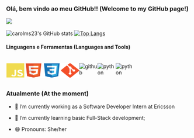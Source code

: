 ### Olá, bem vindo ao meu GitHub!! (Welcome to my GitHub page!)
<entry>
<content type="html" > <p> <a href="https://octodex.github.com/pusheencat/"> <img width="100px"src="https://octodex.github.com/images/pusheencat.png"/></a> </p> </content>
</entry>

![carolms23's GitHub stats](https://github-readme-stats.vercel.app/api?username=carolms23&hide=prs,stars&show_icons=true&theme=dracula)
[![Top Langs](https://github-readme-stats.vercel.app/api/top-langs/?username=carolms23&layout=compact&theme=dracula)](https://github.com/carolms23/github-readme-stats)

#### Linguagens e Ferramentas (Languages and Tools)

<div align="left" valign="top"><br>
  <img align="left" alt="Js" height="40" width="50" src="https://raw.githubusercontent.com/devicons/devicon/master/icons/javascript/javascript-plain.svg">
  <img align="left" alt="HTML" height="40" width="50" src="https://raw.githubusercontent.com/devicons/devicon/master/icons/html5/html5-original.svg">
  <img align="left" alt="CSS" height="40" width="50" src="https://raw.githubusercontent.com/devicons/devicon/master/icons/css3/css3-original.svg">
  <img align="left" alt="git" height="40" width="50" src="https://raw.githubusercontent.com/devicons/devicon/master/icons/git/git-original.svg">
  <img align="left" alt="github" height="40" width="50" src="https://cdn.jsdelivr.net/gh/devicons/devicon/icons/github/github-original.svg">
  <img align="left" alt="python" height="40" width="50" src="https://cdn.jsdelivr.net/gh/devicons/devicon/icons/python/python-original.svg">
  <img align="left" alt="python" height="40" width="50" src="https://cdn.jsdelivr.net/gh/devicons/devicon/icons/vscode/vscode-original.svg">
</div>
<br>
<br><br>

### Atualmente (At the moment)

- 🔭 I’m currently working as a Software Developer Intern at Ericsson

- 🌱 I’m currently learning basic Full-Stack development;

- 😄 Pronouns: She/her
  


